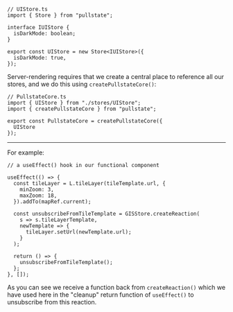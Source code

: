<!--Server-rendered app (TypeScript)-->
```tsx
// UIStore.ts
import { Store } from "pullstate";

interface IUIStore {
  isDarkMode: boolean;
}

export const UIStore = new Store<IUIStore>({
  isDarkMode: true,
});
```

Server-rendering requires that we create a central place to reference all our stores, and we do this using `createPullstateCore()`:

```tsx
// PullstateCore.ts
import { UIStore } from "./stores/UIStore";
import { createPullstateCore } from "pullstate";

export const PullstateCore = createPullstateCore({
  UIStore
});

```

---

For example:

```tsx
// a useEffect() hook in our functional component

useEffect(() => {
  const tileLayer = L.tileLayer(tileTemplate.url, {
    minZoom: 3,
    maxZoom: 18,
  }).addTo(mapRef.current);

  const unsubscribeFromTileTemplate = GISStore.createReaction(
    s => s.tileLayerTemplate,
    newTemplate => {
      tileLayer.setUrl(newTemplate.url);
    }
  );

  return () => {
    unsubscribeFromTileTemplate();
  };
}, []);
```

As you can see we receive a function back from `createReaction()` which we have used here in the "cleanup" return function of `useEffect()` to unsubscribe from this reaction.
